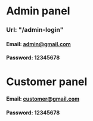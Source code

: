 # Admin panel


### Url:  "/admin-login"
#### Email: admin@gmail.com
#### Password: 12345678




# Customer panel



#### Email: customer@gmail.com
#### Password: 12345678


